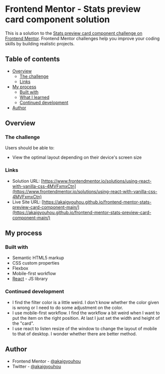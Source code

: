 # Frontend Mentor - Stats preview card component solution

This is a solution to the [Stats preview card component challenge on Frontend Mentor](https://www.frontendmentor.io/challenges/stats-preview-card-component-8JqbgoU62). Frontend Mentor challenges help you improve your coding skills by building realistic projects. 

## Table of contents

- [Overview](#overview)
  - [The challenge](#the-challenge)
  - [Links](#links)
- [My process](#my-process)
  - [Built with](#built-with)
  - [What I learned](#what-i-learned)
  - [Continued development](#continued-development)
- [Author](#author)

## Overview

### The challenge

Users should be able to:

- View the optimal layout depending on their device's screen size

### Links

- Solution URL: [https://www.frontendmentor.io/solutions/using-react-with-vanilla-css-4MVFxmxCtn](https://www.frontendmentor.io/solutions/using-react-with-vanilla-css-4MVFxmxCtn)
- Live Site URL: [https://akaigyouhou.github.io/frontend-mentor-stats-preview-card-component-main/](https://akaigyouhou.github.io/frontend-mentor-stats-preview-card-component-main/)

## My process

### Built with

- Semantic HTML5 markup
- CSS custom properties
- Flexbox
- Mobile-first workflow
- [React](https://reactjs.org/) - JS library

### Continued development

- I find the filter color is a little weird. I don't know whether the color given is wrong or I need to do some adjustment on the color.
- I use mobile-first workflow. I find the workflow a bit weird when I want to put the item on the right position. At last I just set the width and height of the "card".
- I use react to listen resize of the window to change the layout of mobile to that of desktop. I wonder whether there are better method.

## Author

- Frontend Mentor - [@akaigyouhou](https://www.frontendmentor.io/profile/akaigyouhou)
- Twitter - [@akaigyouhou](https://www.twitter.com/akaigyouhou)
